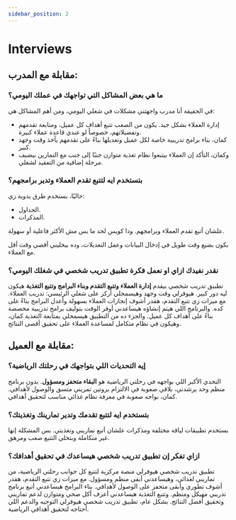 ```yaml
---
sidebar_position: 2
---
```


# Interviews

## مقابلة مع المدرب:

### ما هي بعض المشاكل التي تواجهك في عملك اليومي؟

في الحقيقة أنا مدرب واجهتني مشكلات في شغلي اليومي، ومن أهم المشاكل هي:

- إدارة العملاء بشكل جيد. يكون من الصعب تتبع أهداف كل عميل، ومتابعة تقدمهم وتفضيلاتهم،
  خصوصاً لو عندي قاعدة عملاء كبيرة.
- كمان، بناء برامج تدريبية خاصة لكل عميل وتعديلها بناءً على تقدمهم يأخذ وقت وجهد كبير.
- وكمان، التأكد إن العملاء بيتبعوا نظام تغذية متوازن جنبًا إلى جنب مع التمارين بيضيف مرحلة إضافية من التعقيد لشغلي.

### بتستخدم ايه لتتبع تقدم العملاء وتدير برامجهم؟

حاليًا، بستخدم طرق يدوية زي:

- الجداول.
- المذكرات.

علشان أتبع تقدم العملاء وبرامجهم. ودا كويس لحد ما بس مش الأكثر فاعلية أو سهولة.

بكون بضيع وقت طويل في إدخال البيانات وعمل التعديلات، وده بيخليني أقضي وقت أقل مع العملاء.

### نقدر نفيدك ازاي او نعمل فكرة تطبيق تدريب شخصي في شغلك اليومي؟

تطبيق تدريب شخصي بيقدم **إدارة العملاء وتتبع التقدم وبناء البرامج وتتبع التغذية** هيكون ليه دور كبير. هيوفرلي وقت وجهد وهيسمحلي أركز على شغلي الرئيسي: تدريب العملاء. مع ميزات زي تتبع التقدم، هقدر أشوف إنجازات العملاء بسهولة وأعدل البرامج بناءً على كده. والبرنامج اللي هيتم إنشاؤه هيساعدني أوفر الوقت بتوليف برامج تدريبية مخصصة بناءً على أهداف كل عميل. والجزء ده من التطبيق هيسمحلي بمتابعة التغذية كمان، وهيكون في نظام متكامل لمساعدة العملاء على تحقيق أقصى النتائج.

## مقابلة مع العميل:

### إيه التحديات اللي بتواجهك في رحلتك الرياضية؟

التحدي الأكبر اللي بواجهه في رحلتي الرياضية هو **البقاء متحفز ومسؤول**. بدون برنامج منظم وحد يرشدني، بلاقي صعوبة في الالتزام بروتين تمريني متسق والوصول لأهدافي. كمان، بواجه صعوبة في معرفة نظام غذائي مناسب لتحقيق أهدافي.

### بتستخدم ايه لتتبع تقدمك وتدير تمارينك وتغذيتك؟

بستخدم تطبيقات لياقة مختلفة ومذكرات علشان أتبع تماريني وتغذيتي. بس المشكلة إنها غير متكاملة وبتخلي التتبع صعب ومرهق.

### ازاي تفكر إن تطبيق تدريب شخصي هيساعدك في تحقيق أهدافك؟

تطبيق تدريب شخصي هيوفرلي منصة مركزية لتتبع كل جوانب رحلتي الرياضية، من تماريني لغذائي، وهيساعدني أبقى منظم ومسؤول. مع ميزات زي تتبع التقدم، هقدر أشوف تطوري وأبقى متحفز على الوصول لأهدافي. بناء البرامج هيساعدني أتبع برنامج تدريبي مهيكل ومنظم. وتتبع التغذية هيساعدني أعرف أكل صحي ومتوازن لدعم تماريني وتحقيق أفضل النتائج. بشكل عام، تطبيق تدريب شخصي هيوفرلي التوجيه والدعم اللي أحتاجه لتحقيق أهدافي الرياضية.
